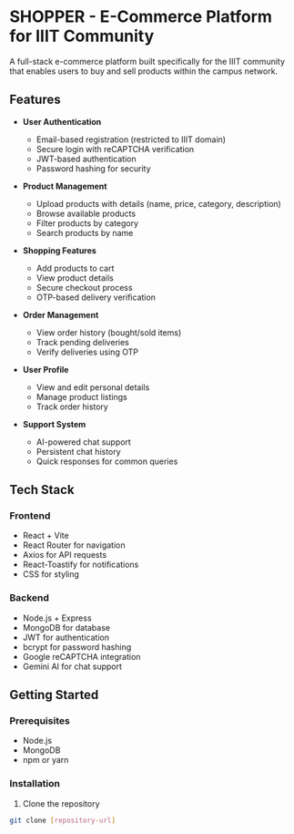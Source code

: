 # SHOPPER - E-Commerce Platform for IIIT Community

A full-stack e-commerce platform built specifically for the IIIT community that enables users to buy and sell products within the campus network.

## Features

- **User Authentication**
  - Email-based registration (restricted to IIIT domain)
  - Secure login with reCAPTCHA verification
  - JWT-based authentication
  - Password hashing for security

- **Product Management**
  - Upload products with details (name, price, category, description)
  - Browse available products
  - Filter products by category
  - Search products by name

- **Shopping Features**
  - Add products to cart
  - View product details
  - Secure checkout process
  - OTP-based delivery verification

- **Order Management**
  - View order history (bought/sold items)
  - Track pending deliveries
  - Verify deliveries using OTP

- **User Profile**
  - View and edit personal details
  - Manage product listings
  - Track order history

- **Support System**
  - AI-powered chat support
  - Persistent chat history
  - Quick responses for common queries

## Tech Stack

### Frontend
- React + Vite
- React Router for navigation
- Axios for API requests
- React-Toastify for notifications
- CSS for styling

### Backend
- Node.js + Express
- MongoDB for database
- JWT for authentication
- bcrypt for password hashing
- Google reCAPTCHA integration
- Gemini AI for chat support

## Getting Started

### Prerequisites
- Node.js
- MongoDB
- npm or yarn

### Installation

1. Clone the repository
```bash
git clone [repository-url]